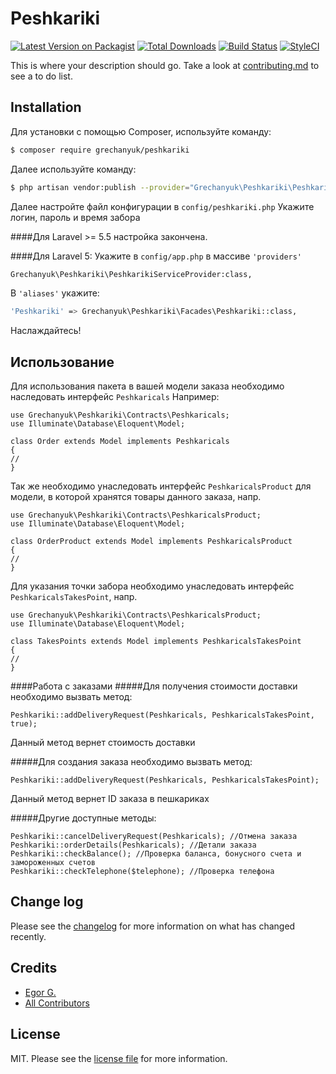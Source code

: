 # Peshkariki

[![Latest Version on Packagist][ico-version]][link-packagist]
[![Total Downloads][ico-downloads]][link-downloads]
[![Build Status][ico-travis]][link-travis]
[![StyleCI][ico-styleci]][link-styleci]

This is where your description should go. Take a look at [contributing.md](contributing.md) to see a to do list.

## Installation

Для установки с помощью Composer, используйте команду:

``` bash
$ composer require grechanyuk/peshkariki
```

Далее используйте команду:

``` bash
$ php artisan vendor:publish --provider="Grechanyuk\Peshkariki\PeshkarikiServiceProvider" --tag="peshkariki.config"
```

Далее настройте файл конфигурации в <code>config/peshkariki.php</code>
Укажите логин, пароль и время забора

####Для Laravel >= 5.5 настройка закончена.

####Для Laravel 5:
Укажите в <code>config/app.php</code> в массиве <code>'providers'</code>
``` bash
Grechanyuk\Peshkariki\PeshkarikiServiceProvider:class,
```

В <code>'aliases'</code> укажите:
``` bash
'Peshkariki' => Grechanyuk\Peshkariki\Facades\Peshkariki::class,
```

Наслаждайтесь!

## Использование

Для использования пакета в вашей модели заказа необходимо наследовать интерфейс <code>Peshkaricals</code>
Например:

```
use Grechanyuk\Peshkariki\Contracts\Peshkaricals;
use Illuminate\Database\Eloquent\Model;

class Order extends Model implements Peshkaricals
{
//
}
```

Так же необходимо унаследовать интерфейс <code>PeshkaricalsProduct</code> для модели, в которой хранятся товары данного заказа, напр.

```
use Grechanyuk\Peshkariki\Contracts\PeshkaricalsProduct;
use Illuminate\Database\Eloquent\Model;

class OrderProduct extends Model implements PeshkaricalsProduct
{
//
}
```

Для указания точки забора необходимо унаследовать интерфейс <code>PeshkaricalsTakesPoint</code>, напр.

```
use Grechanyuk\Peshkariki\Contracts\PeshkaricalsProduct;
use Illuminate\Database\Eloquent\Model;

class TakesPoints extends Model implements PeshkaricalsTakesPoint
{
//
}
```

####Работа с заказами
#####Для получения стоимости доставки необходимо вызвать метод:

```
Peshkariki::addDeliveryRequest(Peshkaricals, PeshkaricalsTakesPoint, true);
```
Данный метод вернет стоимость доставки


#####Для создания заказа необходимо вызвать метод:
```
Peshkariki::addDeliveryRequest(Peshkaricals, PeshkaricalsTakesPoint);
```
Данный метод вернет ID заказа в пешкариках


#####Другие доступные методы:
```
Peshkariki::cancelDeliveryRequest(Peshkaricals); //Отмена заказа
Peshkariki::orderDetails(Peshkaricals); //Детали заказа
Peshkariki::checkBalance(); //Проверка баланса, бонусного счета и замороженных счетов
Peshkariki::checkTelephone($telephone); //Проверка телефона
```


## Change log

Please see the [changelog](changelog.md) for more information on what has changed recently.

## Credits

- [Egor G.][link-author]
- [All Contributors][link-contributors]

## License

MIT. Please see the [license file](license.md) for more information.

[ico-version]: https://img.shields.io/packagist/v/grechanyuk/peshkariki.svg?style=flat-square
[ico-downloads]: https://img.shields.io/packagist/dt/grechanyuk/peshkariki.svg?style=flat-square
[ico-travis]: https://img.shields.io/travis/grechanyuk/peshkariki/master.svg?style=flat-square
[ico-styleci]: https://styleci.io/repos/12345678/shield

[link-packagist]: https://packagist.org/packages/grechanyuk/peshkariki
[link-downloads]: https://packagist.org/packages/grechanyuk/peshkariki
[link-travis]: https://travis-ci.org/grechanyuk/peshkariki
[link-styleci]: https://styleci.io/repos/12345678
[link-author]: https://github.com/grechanyuk
[link-contributors]: ../../contributors]